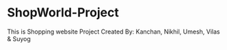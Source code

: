 # ShopWorld-Project
This is Shopping website Project Created By: Kanchan, Nikhil, Umesh, Vilas &amp; Suyog
